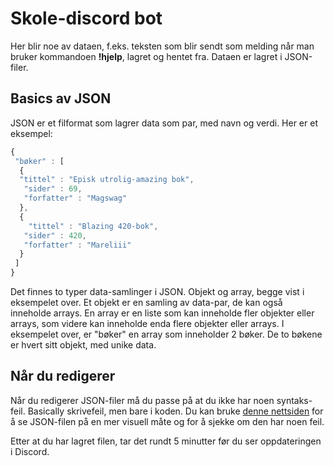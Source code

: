 # Skole-discord bot
Her blir noe av dataen, f.eks. teksten som blir sendt som melding når man bruker kommandoen <b>!hjelp</b>, lagret og hentet fra. Dataen er lagret i JSON-filer.
## Basics av JSON
JSON er et filformat som lagrer data som par, med navn og verdi.
Her er et eksempel:
```javascript
{
 "bøker" : [
  {
  "tittel" : "Episk utrolig-amazing bok",
   "sider" : 69,
   "forfatter" : "Magswag"
  },
  {
    "tittel" : "Blazing 420-bok",
   "sider" : 420,
   "forfatter" : "Mareliii"
  }
 ]
}
```
Det finnes to typer data-samlinger i JSON. Objekt og array, begge vist i eksempelet over. Et objekt er en samling av data-par, de kan også inneholde arrays. En array er en liste som kan inneholde fler objekter eller arrays, som videre kan inneholde enda flere objekter eller arrays.
I eksempelet over, er "bøker" en array som inneholder 2 bøker. De to bøkene er hvert sitt objekt, med unike data.
## Når du redigerer
Når du redigerer JSON-filer må du passe på at du ikke har noen syntaks-feil. Basically skrivefeil, men bare i koden. Du kan bruke [denne nettsiden](http://jsonviewer.stack.hu/) for å se JSON-filen på en mer visuell måte og for å sjekke om den har noen feil.

Etter at du har lagret filen, tar det rundt 5 minutter før du ser oppdateringen i Discord.
